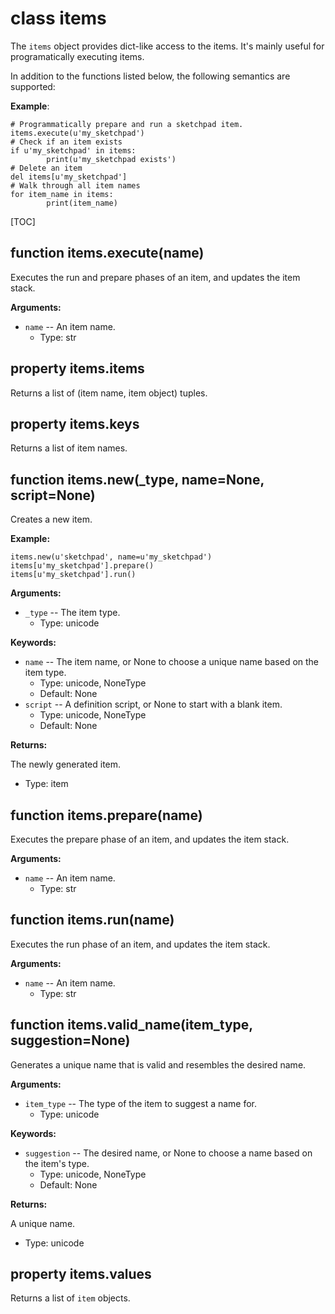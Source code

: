 <div class="ClassDoc YAMLDoc" id="items" markdown="1">

# class __items__

The `items` object provides dict-like access to the items. It's mainly
useful for programatically executing items.

In addition to the functions listed below, the following semantics are
supported:

__Example__:

~~~ .python
# Programmatically prepare and run a sketchpad item.
items.execute(u'my_sketchpad')
# Check if an item exists
if u'my_sketchpad' in items:
        print(u'my_sketchpad exists')
# Delete an item
del items[u'my_sketchpad']
# Walk through all item names
for item_name in items:
        print(item_name)
~~~

[TOC]

<div class="FunctionDoc YAMLDoc" id="items-execute" markdown="1">

## function __items\.execute__\(name\)

Executes the run and prepare phases of an item, and updates the item stack.

__Arguments:__

- `name` -- An item name.
	- Type: str

</div>

[items.execute]: #items-execute
[execute]: #items-execute

<div class="PropertyDoc YAMLDoc" id="items-items" markdown="1">

## property __items.items__

Returns a list of (item name, item object) tuples.

</div>

[items.items]: #items-items
[items]: #items-items

<div class="PropertyDoc YAMLDoc" id="items-keys" markdown="1">

## property __items.keys__

Returns a list of item names.

</div>

[items.keys]: #items-keys
[keys]: #items-keys

<div class="FunctionDoc YAMLDoc" id="items-new" markdown="1">

## function __items\.new__\(\_type, name=None, script=None\)

Creates a new item.

__Example:__

~~~ .python
items.new(u'sketchpad', name=u'my_sketchpad')
items[u'my_sketchpad'].prepare()
items[u'my_sketchpad'].run()
~~~

__Arguments:__

- `_type` -- The item type.
	- Type: unicode

__Keywords:__

- `name` -- The item name, or None to choose a unique name based on the item type.
	- Type: unicode, NoneType
	- Default: None
- `script` -- A definition script, or None to start with a blank item.
	- Type: unicode, NoneType
	- Default: None

__Returns:__

The newly generated item.

- Type: item

</div>

[items.new]: #items-new
[new]: #items-new

<div class="FunctionDoc YAMLDoc" id="items-prepare" markdown="1">

## function __items\.prepare__\(name\)

Executes the prepare phase of an item, and updates the item stack.

__Arguments:__

- `name` -- An item name.
	- Type: str

</div>

[items.prepare]: #items-prepare
[prepare]: #items-prepare

<div class="FunctionDoc YAMLDoc" id="items-run" markdown="1">

## function __items\.run__\(name\)

Executes the run phase of an item, and updates the item stack.

__Arguments:__

- `name` -- An item name.
	- Type: str

</div>

[items.run]: #items-run
[run]: #items-run

<div class="FunctionDoc YAMLDoc" id="items-valid_name" markdown="1">

## function __items\.valid\_name__\(item\_type, suggestion=None\)

Generates a unique name that is valid and resembles the desired name.

__Arguments:__

- `item_type` -- The type of the item to suggest a name for.
	- Type: unicode

__Keywords:__

- `suggestion` -- The desired name, or None to choose a name based on the item's type.
	- Type: unicode, NoneType
	- Default: None

__Returns:__

A unique name.

- Type: unicode

</div>

[items.valid_name]: #items-valid_name
[valid_name]: #items-valid_name

<div class="PropertyDoc YAMLDoc" id="items-values" markdown="1">

## property __items.values__

Returns a list of `item` objects.

</div>

[items.values]: #items-values
[values]: #items-values

</div>

[items]: #items

